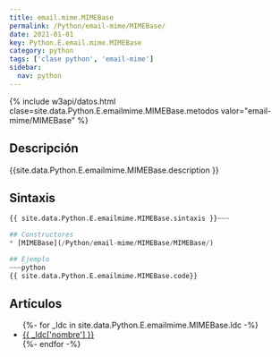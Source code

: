 ```yaml
---
title: email.mime.MIMEBase
permalink: /Python/email-mime/MIMEBase/
date: 2021-01-01
key: Python.E.email.mime.MIMEBase
category: python
tags: ['clase python', 'email-mime']
sidebar: 
  nav: python
---
```


{% include w3api/datos.html clase=site.data.Python.E.emailmime.MIMEBase.metodos valor="email-mime/MIMEBase" %}

## Descripción
{{site.data.Python.E.emailmime.MIMEBase.description }}

## Sintaxis
~~~python
{{ site.data.Python.E.emailmime.MIMEBase.sintaxis }}~~~

## Constructores
* [MIMEBase](/Python/email-mime/MIMEBase/MIMEBase/)

## Ejemplo
~~~python
{{ site.data.Python.E.emailmime.MIMEBase.code}}
~~~

## Artículos
<ul>
{%- for _ldc in site.data.Python.E.emailmime.MIMEBase.ldc -%}
   <li>
       <a href="{{_ldc['url'] }}">{{ _ldc['nombre'] }}</a>
   </li>
{%- endfor -%}
</ul>
